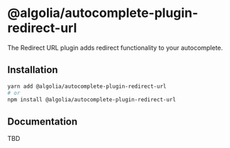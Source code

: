 # @algolia/autocomplete-plugin-redirect-url

The Redirect URL plugin adds redirect functionality to your autocomplete.

## Installation

```sh
yarn add @algolia/autocomplete-plugin-redirect-url
# or
npm install @algolia/autocomplete-plugin-redirect-url
```

## Documentation
TBD
